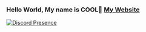 ### Hello World, My name is COOL👋 [My Website](https://ygtdev.com/) 

[![Discord Presence](https://lanyard.cnrad.dev/api/150612752610754560)](https://discord.com/users/150612752610754560)